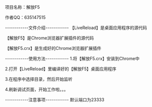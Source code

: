 ﻿

项目名称：解放F5

作者QQ：635147515


------------文件介绍------------
【LiveReload】是桌面应用程序的源代码

【解放F5】是Chrome浏览器扩展插件的源代码

【解放F5.crx】是生成好的Chrome浏览器扩展插件


------------使用方法------------
1.将【解放F5.crx】安装到Chrome中

2.打开【LiveReload】里编译好的【解放F5】桌面应用程序

3.在程序中选择目录，然后开始监听

4.刷新调试页面，开始工作啦。。。


------------注意事项------------
默认端口为23333